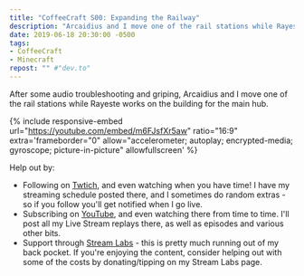 ```yaml
---
title: "CoffeeCraft S00: Expanding the Railway"
description: "Arcaidius and I move one of the rail stations while Rayeste works on the building for the main hub."
date: 2019-06-18 20:30:00 -0500
tags:
- CoffeeCraft
- Minecraft
repost: "" #"dev.to"
---
```


After some audio troubleshooting and griping, Arcaidius and I move one of the rail stations while Rayeste works on the building for the main hub.
<!--more-->

{% include responsive-embed url="https://youtube.com/embed/m6FJsfXr5aw" ratio="16:9" extra='frameborder="0" allow="accelerometer; autoplay; encrypted-media; gyroscope; picture-in-picture" allowfullscreen' %}

Help out by:
 * Following on [Twtich](https://twitch.tv/AnonJr_Live), and even watching when you have time! I have my streaming schedule posted there, and I sometimes do random extras - so if you follow you'll get notified when I go live.
 * Subscribing on [YouTube](http://www.youtube.com/channel/UCXafqhKHbkSUIrq0LAuu0tw), and even watching there from time to time. I'll post all my Live Stream replays there, as well as episodes and various other bits.
 * Support through [Stream Labs](https://streamlabs.com/anonjr_live) - this is pretty much running out of my back pocket. If you're enjoying the content, consider helping out with some of the costs by donating/tipping on my Stream Labs page.